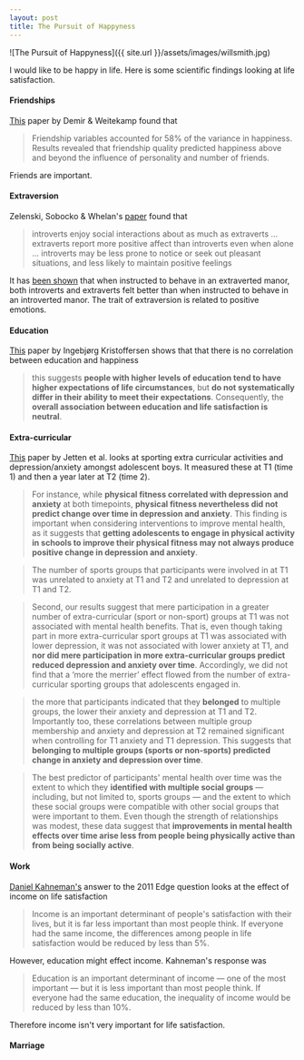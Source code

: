 ```yaml
---
layout: post
title: The Pursuit of Happyness
---
```

![The Pursuit of Happyness]({{ site.url }}/assets/images/willsmith.jpg)

I would like to be happy in life. Here is some scientific findings looking at life satisfaction.

#### Friendships

[This](https://psycnet.apa.org/record/2008-08052-003) paper by Demir & Weitekamp found that

> Friendship variables accounted for 58% of the variance in happiness. Results revealed that friendship quality predicted happiness above and beyond the influence of personality and number of friends.

Friends are important.

#### Extraversion

Zelenski, Sobocko & Whelan's [paper](https://www.researchgate.net/publication/263047178_Introversion_Solitude_and_Subjective_Well-Being) found that

> introverts enjoy social interactions about as much as extraverts ... extraverts report more positive affect than introverts even when alone ... introverts may be less prone to notice or seek out pleasant situations, and less likely to maintain positive feelings

It has [been shown](https://twitter.com/robkhenderson/status/1488214540139606025) that when instructed to behave in an extraverted manor, both introverts and extraverts felt better than when instructed to behave in an introverted manor. The trait of extraversion is related to positive emotions.

#### Education
[This](https://www.sciencedirect.com/science/article/pii/S0167487017302210) paper by Ingebjørg Kristoffersen shows that that there is no correlation between education and happiness

> this suggests **people with higher levels of education tend to have higher expectations of life circumstances**, but **do not systematically differ in their ability to meet their expectations**. Consequently, the **overall association between education and life satisfaction is neutral**.

#### Extra-curricular

[This](https://www.sciencedirect.com/science/article/pii/S016503272200266X) paper by Jetten et al. looks at sporting extra curricular activities and depression/anxiety amongst adolescent boys. It measured these at T1 (time 1) and then a year later at T2 (time 2).

>For instance, while **physical fitness correlated with depression and anxiety** at both timepoints, **physical fitness nevertheless did not predict change over time in depression and anxiety**. This finding is important when considering interventions to improve mental health, as it suggests that **getting adolescents to engage in physical activity in schools to improve their physical fitness may not always produce positive change in depression and anxiety**.

>The number of sports groups that participants were involved in at T1 was unrelated to anxiety at T1 and T2 and unrelated to depression at T1 and T2.

>Second, our results suggest that mere participation in a greater number of extra-curricular (sport or non-sport) groups at T1 was not associated with mental health benefits. That is, even though taking part in more extra-curricular sport groups at T1 was associated with lower depression, it was not associated with lower anxiety at T1, and **nor did mere participation in more extra-curricular groups predict reduced depression and anxiety over time**. Accordingly, we did not find that a ‘more the merrier’ effect flowed from the number of extra-curricular sporting groups that adolescents engaged in.

>the more that participants indicated that they **belonged** to multiple groups, the lower their anxiety and depression at T1 and T2. Importantly too, these correlations between multiple group membership and anxiety and depression at T2 remained significant when controlling for T1 anxiety and T1 depression. This suggests that **belonging to multiple groups (sports or non-sports) predicted change in anxiety and depression over time**.

>The best predictor of participants' mental health over time was the extent to which they **identified with multiple social groups** — including, but not limited to, sports groups — and the extent to which these social groups were compatible with other social groups that were important to them. Even though the strength of relationships was modest, these data suggest that **improvements in mental health effects over time arise less from people being physically active than from being socially active**.

#### Work

[Daniel Kahneman's]() answer to the 2011 Edge question looks at the effect of income on life satisfaction

> Income is an important determinant of people's satisfaction with their lives, but it is far less important than most people think. If everyone had the same income, the differences among people in life satisfaction would be reduced by less than 5%.

However, education might effect income. Kahneman's response was

> Education is an important determinant of income — one of the most important — but it is less important than most people think. If everyone had the same education, the inequality of income would be reduced by less than 10%.

Therefore income isn't very important for life satisfaction.

#### Marriage
